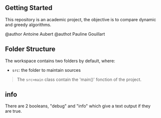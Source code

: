 ## Getting Started

This repository is an academic project, the objective is to compare dynamic and greedy algorithms.

@author Antoine Aubert
@authot Pauline Gouillart

## Folder Structure

The workspace contains two folders by default, where:

- `src`:            the folder to maintain sources



> The `src>main` class contain the 'main()' fonction of the project.

## info

There are 2 booleans, "debug" and "info" which give a text output if they are true.